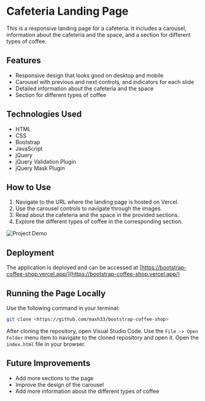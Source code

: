 # Cafeteria Landing Page

This is a responsive landing page for a cafeteria. It includes a carousel, information about the cafeteria and the space, and a section for different types of coffee.

## Features

- Responsive design that looks good on desktop and mobile
- Carousel with previous and next controls, and indicators for each slide
- Detailed information about the cafeteria and the space
- Section for different types of coffee

## Technologies Used

- HTML
- CSS
- Bootstrap
- JavaScript
- jQuery
- jQuery Validation Plugin
- jQuery Mask Plugin

## How to Use

1. Navigate to the URL where the landing page is hosted on Vercel.
2. Use the carousel controls to navigate through the images.
3. Read about the cafeteria and the space in the provided sections.
4. Explore the different types of coffee in the corresponding section.

![Project Demo](https://github.com/maxh33/bootstrap-coffee-shop/raw/main/img/demo.gif)

## Deployment

The application is deployed and can be accessed at [https://bootstrap-coffee-shop.vercel.app/](https://bootstrap-coffee-shop.vercel.app/)

## Running the Page Locally

Use the following command in your terminal:

```bash
git clone <https://github.com/maxh33/bootstrap-coffee-shop>
```
After cloning the repository, open Visual Studio Code. Use the `File -> Open Folder` menu item to navigate to the cloned repository and open it. Open the `index.html` file in your browser.

## Future Improvements

- Add more sections to the page
- Improve the design of the carousel
- Add more information about the different types of coffee